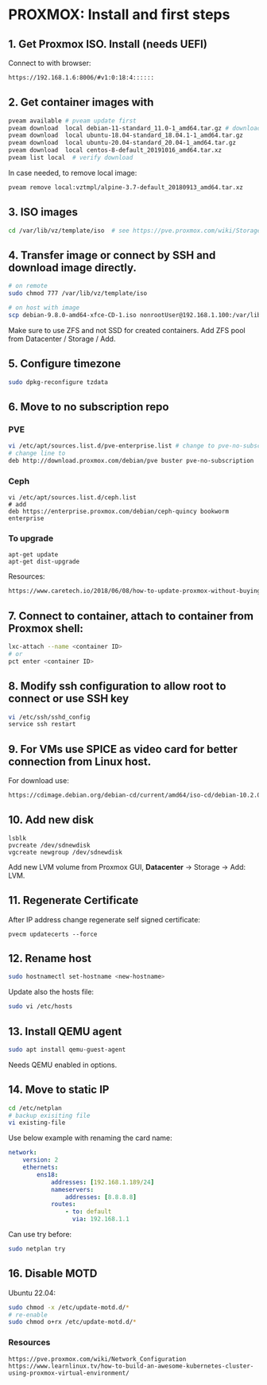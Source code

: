# PROXMOX: Install and first steps
## 1. Get Proxmox ISO. Install (needs UEFI)
Connect to with browser:
```html
https://192.168.1.6:8006/#v1:0:18:4::::::
```
## 2. Get container images with
```sh
pveam available # pveam update first
pveam download  local debian-11-standard_11.0-1_amd64.tar.gz # download container
pveam download  local ubuntu-18.04-standard_18.04.1-1_amd64.tar.gz
pveam download  local ubuntu-20.04-standard_20.04-1_amd64.tar.gz
pveam download  local centos-8-default_20191016_amd64.tar.xz
pveam list local  # verify download
```
In case needed, to remove local image:
```sh
pveam remove local:vztmpl/alpine-3.7-default_20180913_amd64.tar.xz  
```
## 3. ISO images 
```sh
cd /var/lib/vz/template/iso  # see https://pve.proxmox.com/wiki/Storage:_Directory
```
## 4. Transfer image or connect by SSH and download image directly.
```sh
# on remote
sudo chmod 777 /var/lib/vz/template/iso
```
```sh
# on host with image
scp debian-9.8.0-amd64-xfce-CD-1.iso nonrootUser@192.168.1.100:/var/lib/vz/template/iso
```
Make sure to use ZFS and not SSD for created containers.
Add ZFS pool from Datacenter / Storage / Add.
## 5. Configure timezone
```sh
sudo dpkg-reconfigure tzdata
```
## 6. Move to no subscription repo
### PVE
```sh
vi /etc/apt/sources.list.d/pve-enterprise.list # change to pve-no-subscription
# change line to
deb http://download.proxmox.com/debian/pve buster pve-no-subscription
```
### Ceph
```
vi /etc/apt/sources.list.d/ceph.list
# add
deb https://enterprise.proxmox.com/debian/ceph-quincy bookworm enterprise
```
### To upgrade
```
apt-get update
apt-get dist-upgrade
```
Resources:
```html
https://www.caretech.io/2018/06/08/how-to-update-proxmox-without-buying-a-subscription/
```
## 7. Connect to container, attach to container from Proxmox shell:
```sh
lxc-attach --name <container ID>
# or
pct enter <container ID>
```
## 8. Modify ssh configuration to allow root to connect or use SSH key
```sh
vi /etc/ssh/sshd_config
service ssh restart
```
## 9. For VMs use SPICE as video card for better connection from Linux host. <br />
For download use:
```html
https://cdimage.debian.org/debian-cd/current/amd64/iso-cd/debian-10.2.0-amd64-netinst.iso
```
## 10. Add new disk
```
lsblk
pvcreate /dev/sdnewdisk
vgcreate newgroup /dev/sdnewdisk
```
Add new LVM volume from Proxmox GUI, **Datacenter** -> Storage -> Add: LVM.

## 11. Regenerate Certificate
After IP address change regenerate self signed certificate:
```
pvecm updatecerts --force
```
## 12. Rename host
```sh
sudo hostnamectl set-hostname <new-hostname>
```
Update also the hosts file:
```sh
sudo vi /etc/hosts
```
## 13. Install QEMU agent
```sh
sudo apt install qemu-guest-agent
```
Needs QEMU enabled in options.
## 14. Move to static IP
```sh
cd /etc/netplan
# backup exisiting file
vi existing-file
```
Use below example with renaming the card name:
```yaml
network:
    version: 2
    ethernets:
        ens18:
            addresses: [192.168.1.189/24]
            nameservers:
                addresses: [8.8.8.8]
            routes:
                - to: default
                  via: 192.168.1.1
```
Can use try before:
```sh
sudo netplan try
```

## 16. Disable MOTD
Ubuntu 22.04:
```sh
sudo chmod -x /etc/update-motd.d/*
# re-enable
sudo chmod o+rx /etc/update-motd.d/*
```
### Resources
```
https://pve.proxmox.com/wiki/Network_Configuration
https://www.learnlinux.tv/how-to-build-an-awesome-kubernetes-cluster-using-proxmox-virtual-environment/
```
